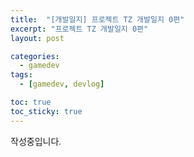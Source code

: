```yaml
---
title:  "[개발일지] 프로젝트 TZ 개발일지 0편"
excerpt: "프로젝트 TZ 개발일지 0편"
layout: post

categories:
  - gamedev
tags:
  - [gamedev, devlog]

toc: true
toc_sticky: true
---
```


<style type="text/css">
  @font-face {
      font-family: 'Polygothic';
      src: url('/srcs/fonts/Polygothic-Light.ttf') format('truetype');
  }

  body {
    font-family: 'Polygothic';
  }
</style>

작성중입니다.
